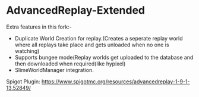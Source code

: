 # AdvancedReplay-Extended

Extra features in this fork:-
- Duplicate World Creation for replay.(Creates a seperate replay world where all replays take place and gets unloaded when no one is watching)
- Supports bungee mode(Replay worlds get uploaded to the database and then downloaded when required(like hypixel)
- SlimeWorldManager integration.


Spigot Plugin: https://www.spigotmc.org/resources/advancedreplay-1-9-1-13.52849/
